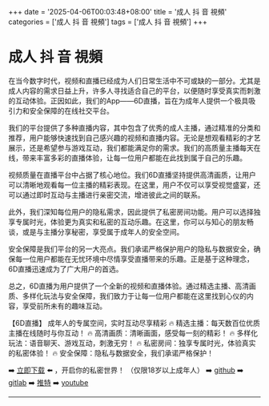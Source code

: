 +++
date = '2025-04-06T00:03:48+08:00'
title = '成人 抖 音 視頻'
categories = ['成人 抖 音 視頻']
tags = ['成人 抖 音 視頻']
+++

# 成人 抖 音 視頻

在当今数字时代，视频和直播已经成为人们日常生活中不可或缺的一部分。尤其是成人内容的需求日益上升，许多人寻找适合自己的平台，以便随时享受真实而刺激的互动体验。正因如此，我们的App——6D直播，旨在为成年人提供一个极具吸引力和安全保障的在线社交平台。

我们的平台提供了多种直播内容，其中包含了优秀的成人主播，通过精准的分类和推荐，用户能够快速找到自己感兴趣的视频和直播内容。无论是想观看精彩的才艺展示，还是希望参与游戏互动，我们都能满足你的需求。我们的高质量主播每天在线，带来丰富多彩的直播体验，让每一位用户都能在此找到属于自己的乐趣。

视频质量在直播平台中占据了核心地位。我们6D直播坚持提供高清画质，让用户可以清晰地观看每一位主播的精彩表现。在这里，用户不仅可以享受视觉盛宴，还可以通过即时互动与主播进行亲密交流，增进彼此之间的联系。

此外，我们深知每位用户的隐私需求，因此提供了私密房间功能。用户可以选择独享专属时光，体验更为真实和私密的互动乐趣。在这里，你可以与知心的朋友畅谈，或是与主播分享秘密，享受属于成年人的安全空间。

安全保障是我们平台的另一大亮点。我们承诺严格保护用户的隐私与数据安全，确保每一位用户都能在无忧环境中尽情享受直播带来的乐趣。正是基于这种理念，6D直播迅速成为了广大用户的首选。

总之，6D直播为用户提供了一个全新的视频和直播体验。通过精选主播、高清画质、多样化玩法与安全保障，我们致力于让每一位用户都能在这里找到心仪的内容，享受前所未有的趣味互动。

【6D直播】
成年人的专属空间，实时互动尽享精彩
🔥 精选主播：每天数百位优质主播在线随时与你互动！
🔥 高清画质：清晰画面，感受每一刻的精彩！
🔥 多样化玩法：语音聊天、游戏互动，刺激无穷！
🔥 私密房间：独享专属时光，体验真实的私密体验！
🔥 安全保障：隐私与数据安全，我们承诺严格保护！

➡️ [立即下载](https://down123.s3.ap-east-1.amazonaws.com/down/down.html?channelCode=blog) ⬅️ ，开启你的私密世界！
（仅限18岁以上成年人）
➡️ [github](https://aldult-live.github.io/)
➡️ [gitlab](https://seo-09598d.gitlab.io/)
➡️ [推特](https://x.com/wegame33)
➡️ [youtube](https://www.youtube.com/@6Dlive)

---
